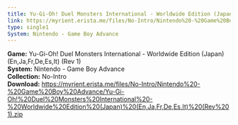 ```yaml
---
title: Yu-Gi-Oh! Duel Monsters International - Worldwide Edition (Japan) (En,Ja,Fr,De,Es,It) (Rev 1)
link: https://myrient.erista.me/files/No-Intro/Nintendo%20-%20Game%20Boy%20Advance/Yu-Gi-Oh!%20Duel%20Monsters%20International%20-%20Worldwide%20Edition%20(Japan)%20(En,Ja,Fr,De,Es,It)%20(Rev%201).zip
type: single1
System: Nintendo - Game Boy Advance
---
```

<b>Game:</b> Yu-Gi-Oh! Duel Monsters International - Worldwide Edition (Japan) (En,Ja,Fr,De,Es,It) (Rev 1)<br>
<b>System:</b> Nintendo - Game Boy Advance<br>
<b>Collection:</b> No-Intro<br>
<b>Download:</b> https://myrient.erista.me/files/No-Intro/Nintendo%20-%20Game%20Boy%20Advance/Yu-Gi-Oh!%20Duel%20Monsters%20International%20-%20Worldwide%20Edition%20(Japan)%20(En,Ja,Fr,De,Es,It)%20(Rev%201).zip